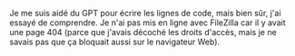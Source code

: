 Je me suis aidé du GPT pour écrire les lignes de code, mais bien sûr, j'ai essayé de comprendre.
Je n'ai pas mis en ligne avec FileZilla car il y avait une page 404 (parce que j'avais décoché les droits d'accès, mais je ne savais pas que ça bloquait aussi sur le navigateur Web).
